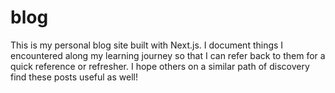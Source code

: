 # blog

This is my personal blog site built with Next.js. I document things I encountered along my learning journey so that I can refer back to them for a quick reference or refresher. I hope others on a similar path of discovery find these posts useful as well!

